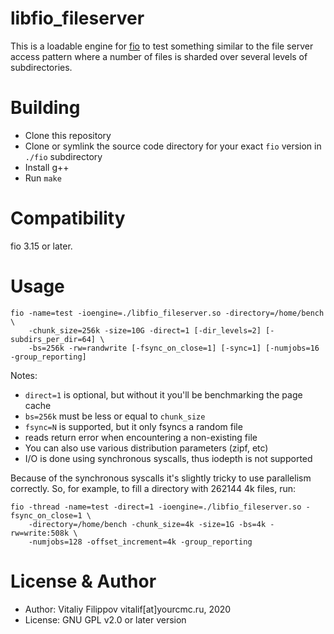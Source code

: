 # libfio_fileserver

This is a loadable engine for [fio](https://github.com/axboe/fio) to test something similar to
the file server access pattern where a number of files is sharded over several levels of subdirectories.

# Building

* Clone this repository
* Clone or symlink the source code directory for your exact `fio` version in `./fio` subdirectory
* Install g++
* Run `make`

# Compatibility

fio 3.15 or later.

# Usage

```
fio -name=test -ioengine=./libfio_fileserver.so -directory=/home/bench \
    -chunk_size=256k -size=10G -direct=1 [-dir_levels=2] [-subdirs_per_dir=64] \
    -bs=256k -rw=randwrite [-fsync_on_close=1] [-sync=1] [-numjobs=16 -group_reporting]
```

Notes:
* `direct=1` is optional, but without it you'll be benchmarking the page cache
* `bs=256k` must be less or equal to `chunk_size`
* `fsync=N` is supported, but it only fsyncs a random file
* reads return error when encountering a non-existing file
* You can also use various distribution parameters (zipf, etc)
* I/O is done using synchronous syscalls, thus iodepth is not supported

Because of the synchronous syscalls it's slightly tricky to use parallelism correctly.
So, for example, to fill a directory with 262144 4k files, run:

```
fio -thread -name=test -direct=1 -ioengine=./libfio_fileserver.so -fsync_on_close=1 \
    -directory=/home/bench -chunk_size=4k -size=1G -bs=4k -rw=write:508k \
    -numjobs=128 -offset_increment=4k -group_reporting
```

# License & Author

* Author: Vitaliy Filippov vitalif[at]yourcmc.ru, 2020
* License: GNU GPL v2.0 or later version
